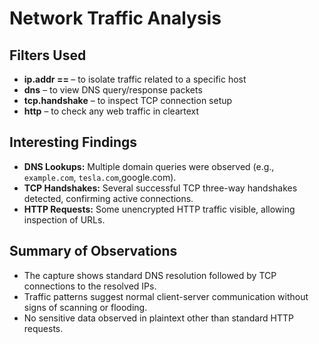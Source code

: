 # Network Traffic Analysis

## Filters Used
- **ip.addr == <target IP>** – to isolate traffic related to a specific host  
- **dns** – to view DNS query/response packets  
- **tcp.handshake** – to inspect TCP connection setup  
- **http** – to check any web traffic in cleartext  

## Interesting Findings
- **DNS Lookups:** Multiple domain queries were observed (e.g., `example.com`, `tesla.com`,google.com).  
- **TCP Handshakes:** Several successful TCP three-way handshakes detected, confirming active connections.  
- **HTTP Requests:** Some unencrypted HTTP traffic visible, allowing inspection of URLs.    

## Summary of Observations
- The capture shows standard DNS resolution followed by TCP connections to the resolved IPs.  
- Traffic patterns suggest normal client-server communication without signs of scanning or flooding.  
- No sensitive data observed in plaintext other than standard HTTP requests.  




